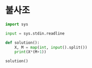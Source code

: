 # 불사조

```python
import sys

input = sys.stdin.readline

def solution():
    X, M = map(int, input().split())
    print(X*(M+1))

solution()
```

